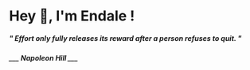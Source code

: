<h1 title="head"> Hey 👋, I'm Endale !</h1>

**<h5><i>" Effort only fully releases its reward after a person refuses to quit. "</i></h5>**

*<b>___ Napoleon Hill ___</b>*
